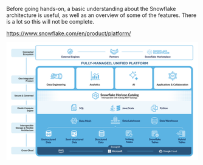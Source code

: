 Before going hands-on, a basic understanding about the Snowflake architecture is useful, as well as an overview of some of the features. There is a lot so this will not be complete.

https://www.snowflake.com/en/product/platform/

![alt text](images/snowflake_platform.png)